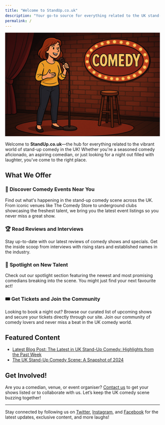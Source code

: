 ```yaml
---
title: "Welcome to StandUp.co.uk"
description: "Your go-to source for everything related to the UK stand-up comedy scene. Find events, read reviews, and discover the best comedians in the country."
permalink: /
---
```


![Comedian at a club](/assets/images/comedian.png)

Welcome to **StandUp.co.uk**—the hub for everything related to the vibrant world of stand-up comedy in the UK! Whether you're a seasoned comedy aficionado, an aspiring comedian, or just looking for a night out filled with laughter, you've come to the right place.

## What We Offer

### 🎤 **Discover Comedy Events Near You**
Find out what's happening in the stand-up comedy scene across the UK. From iconic venues like The Comedy Store to underground clubs showcasing the freshest talent, we bring you the latest event listings so you never miss a great show.

### 🏆 **Read Reviews and Interviews**
Stay up-to-date with our latest reviews of comedy shows and specials. Get the inside scoop from interviews with rising stars and established names in the industry.

### 🚀 **Spotlight on New Talent**
Check out our spotlight section featuring the newest and most promising comedians breaking into the scene. You might just find your next favourite act!

### 🎟️ **Get Tickets and Join the Community**
Looking to book a night out? Browse our curated list of upcoming shows and secure your tickets directly through our site. Join our community of comedy lovers and never miss a beat in the UK comedy world.

## Featured Content

- [Latest Blog Post: The Latest in UK Stand-Up Comedy: Highlights from the Past Week](/2024/11/04/highlights/)
- [The UK Stand-Up Comedy Scene: A Snapshot of 2024](/2024/10/07/a-snapshot-of-2024/)

## Get Involved!

Are you a comedian, venue, or event organiser? [Contact us](#) to get your shows listed or to collaborate with us. Let’s keep the UK comedy scene buzzing together!

---

Stay connected by following us on [Twitter](#), [Instagram](#), and [Facebook](#) for the latest updates, exclusive content, and more laughs!


